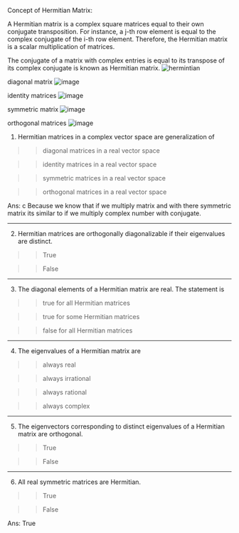Concept of Hermitian Matrix:

A Hermitian matrix is a complex square matrices equal to their own conjugate transposition. For instance, a j-th row element is equal to the complex conjugate of the i-th row element. Therefore, the Hermitian matrix is a scalar multiplication of matrices.

The conjugate of a matrix with complex entries is equal to its transpose of its complex conjugate is known as Hermitian matrix.
![hermintian](https://user-images.githubusercontent.com/89120960/198888066-7b97fd88-0557-48c8-a9f1-650edca58668.png)

diagonal matrix
![image](https://user-images.githubusercontent.com/89120960/198888112-e85ac8cb-283c-48dc-ae36-5260fe32d979.png)

identity matrices
![image](https://user-images.githubusercontent.com/89120960/198888146-2e8f3576-bc10-4225-8c09-5d3ccbefa057.png)

symmetric matrix 
![image](https://user-images.githubusercontent.com/89120960/198888174-fb83c4b5-7161-4c1f-8dac-841d388c455c.png)

orthogonal matrices
![image](https://user-images.githubusercontent.com/89120960/198888256-07d5a6f8-4e81-42fa-a9cb-6590e00de6bf.png)



1) Hermitian matrices in a complex vector space are generalization of

>> diagonal matrices in a real vector space

>> identity matrices in a real vector space

>> symmetric matrices in a real vector space

>> orthogonal matrices in a real vector space

Ans: c Because we know that if we multiply matrix and with there symmetric matrix its similar to if we multiply complex number with conjugate.
___________________________________________________________________________________________________________________________________________________________________



2) Hermitian matrices are orthogonally diagonalizable if their eigenvalues are distinct.

>> True

>> False

___________________________________________________________________________________________________________________________________________________________________



3) The diagonal elements of a Hermitian matrix are real. The statement is

>> true for all Hermitian matrices

>> true for some Hermitian matrices

>> false for all Hermitian matrices

_________________________________________________________________________________________________________________________________________________________________


4) The eigenvalues of a Hermitian matrix are

>> always real

>> always irrational

>> always rational

>> always complex

_________________________________________________________________________________________________________________________________________________________________

5) The eigenvectors corresponding to distinct eigenvalues of a Hermitian matrix are orthogonal.

>> True

>> False

_________________________________________________________________________________________________________________________________________________________________


6) All real symmetric matrices are Hermitian.

>> True

>> False

Ans: True
